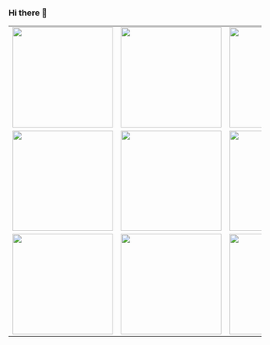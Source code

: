 ### Hi there 👋
<table >
<tr>
<td><img src= "http://tva3.sinaimg.cn/large/006BdrJkgy1gtapoqhskxg3034034q49.gif" width="200" height="200"></td>
<td><img src= "http://tva3.sinaimg.cn/large/006BdrJkgy1gtapoqtrifg30340340t0.gif" width="200" height="200"></td>
<td><img src= "http://tva3.sinaimg.cn/large/006BdrJkgy1gtaposdh10g3034034gma.gif" width="200" height="200"></td>
</tr>
<tr>
<td><img src="http://tva3.sinaimg.cn/large/006BdrJkgy1gtapp45ziqg3034034aag.gif" width="200" height="200"></td>
<td><img src="http://tva3.sinaimg.cn/large/006BdrJkgy1gtapor5mpeg303403474q.gif" width="200" height="200"></td>
<td><img src="http://tva3.sinaimg.cn/large/006BdrJkgy1gtaporh62og30340343z9.gif" width="200" height="200"></td>
</tr>
<tr>
<td><img src="http://tva3.sinaimg.cn/large/006BdrJkgy1gtapou4wi7g3034034aag.gif" width="200" height="200"></td>
<td><img src="http://tva3.sinaimg.cn/large/006BdrJkgy1gtapoo3g36g30340343yu.gif" width="200" height="200"></td>
<td><img src="http://tva3.sinaimg.cn/large/006BdrJkgy1gtapp4hbwag3034034mxo.gif" width="200" height="200"></td>
</tr>
</table>
<!--
**1328552867/1328552867** is a ✨ _special_ ✨ repository because its `README.md` (this file) appears on your GitHub profile.

Here are some ideas to get you started:

- 🔭 I’m currently working on ...
- 🌱 I’m currently learning ...
- 👯 I’m looking to collaborate on ...
- 🤔 I’m looking for help with ...
- 💬 Ask me about ...
- 📫 How to reach me: ...
- 😄 Pronouns: ...
- ⚡ Fun fact: ...
-->

